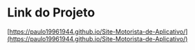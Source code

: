 # Link do Projeto
[https://paulo19961944.github.io/Site-Motorista-de-Aplicativo/](https://paulo19961944.github.io/Site-Motorista-de-Aplicativo/)
